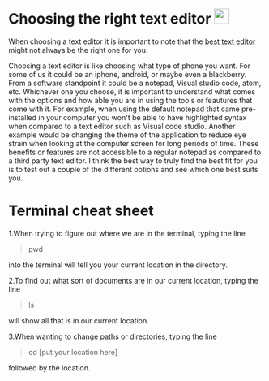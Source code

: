 # Choosing the right text editor <img src="https://cdn-icons.flaticon.com/png/512/4547/premium/4547224.png?token=exp=1653364806~hmac=691e22e878924cb6030bfa596c9333df" width="30" height="30">

When choosing a text editor it is important to note that the [best text editor](https://codefellows.github.io/code-102-guide/curriculum/class-02/Choosing-A-Text-Editor--The-Older-Coder.pdf) might not always be the right one for you.

Choosing a text editor is like choosing what type of phone you want. For some of us it could be an iphone, android, or maybe even a blackberry. From a software standpoint it could be a notepad, Visual studio code, atom, etc. Whichever one you choose, it is important to understand what comes with the options and how able you are in using the tools or feautures that come with it. For example, when using the default notepad that came pre-installed in your computer you won't be able to have highlighted syntax when compared to a text editor such as Visual code studio. Another example would be changing the theme of the application to reduce eye strain when looking at the computer screen for long periods of time. These benefits or features are not accessible to a regular notepad as compared to a third party text editor. I think the best way to truly find the best fit for you is to test out a couple of the different options and see which one best suits you. 

# Terminal cheat sheet 

1.When trying to figure out where we are in the terminal, typing the line

> pwd

into the terminal will tell you your current location in the directory. 

2.To find out what sort of documents are in our current location, typing the line

> ls

will show all that is in our current location. 

3.When wanting to change paths or directories, typing the line 

> cd [put your location here]

followed by the location.
